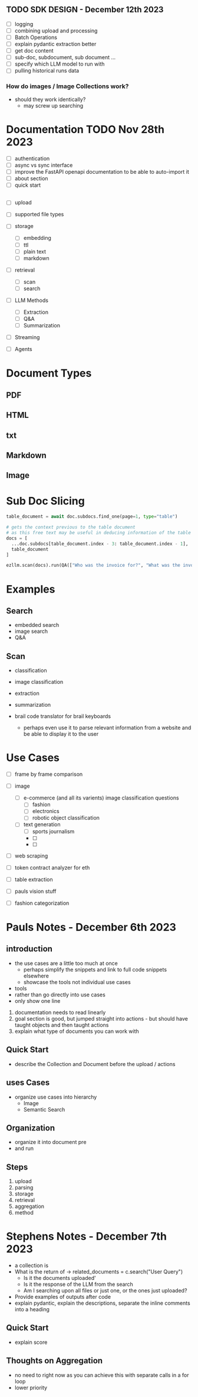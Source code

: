 ## TODO SDK DESIGN - December 12th 2023
- [ ] logging
- [ ] combining upload and processing
- [ ] Batch Operations
- [ ] explain pydantic extraction better
- [ ] get doc content
- [ ] sub-doc, subdocument, sub document ... 
- [ ] specify which LLM model to run with
- [ ] pulling historical runs data

### How do images / Image Collections work?
- should they work identically?
  - may screw up searching

# Documentation TODO Nov 28th 2023
- [ ] authentication
- [ ] async vs sync interface
- [ ] improve the FastAPI openapi documentation to be able to auto-import it
- [ ] about section
- [ ] quick start

## 
- [ ] upload
- [ ] supported file types
- [ ] storage
  - [ ] embedding
  - [ ] ttl
  - [ ] plain text
  - [ ] markdown
- [ ] retrieval
  - [ ] scan
  - [ ] search
- [ ] LLM Methods
  - [ ] Extraction
  - [ ] Q&A
  - [ ] Summarization
- [ ] Streaming
- [ ] Agents


# Document Types
## PDF
## HTML
## txt
## Markdown
## Image


# Sub Doc Slicing 

```py
table_document = await doc.subdocs.find_one(page=1, type="table")

# gets the context previous to the table document
# as this free text may be useful in deducing information of the table
docs = [
  ...doc.subdocs[table_document.index - 3: table_document.index - 1],
  table_document
]

ezllm.scan(docs).run(QA(["Who was the invoice for?", "What was the invoices payment terms?"]))


```


# Examples
## Search
- embedded search
- image search
- Q&A

## Scan
- classification
- image classification
- extraction
- summarization

- brail code translator for brail keyboards
  - perhaps even use it to parse relevant information from a website and be able to display it to the user

# Use Cases
- [ ] frame by frame comparison
- [ ] image
  - [ ] e-commerce (and all its varients) image classification questions
    - [ ] fashion
    - [ ] electronics
    - [ ] robotic object classification
  - [ ] text generation
    - [ ] sports journalism
    - [ ] 
    - [ ] 
- [ ] web scraping
- [ ] token contract analyzer for eth
- [ ] table extraction
- [ ] pauls vision stuff
- [ ] fashion categorization



# Pauls Notes - December 6th 2023
## introduction
- the use cases are a little too much at once
  - perhaps simplify the snippets and link to full code snippets elsewhere
  - showcase the tools not individual use cases
- tools
- rather than go directly into use cases
- only show one line

1. documentation needs to read linearly
2. goal section is good, but jumped straight into actions - but should have taught objects and then taught actions
3. explain what type of documents you can work with


## Quick Start
- describe the Collection and Document before the upload / actions

## uses Cases
- organize use cases into hierarchy
  - Image
  - Semantic Search

## Organization
- organize it into document pre
- and run

## Steps
1. upload
2. parsing
3. storage
4. retrieval
5. aggregation
6. method




# Stephens Notes - December 7th 2023

- a collection is
- What is the return of -> related_documents = c.search("User Query")
  - Is it the documents uploaded'
  - Is it the response of the LLM from the search
  - Am I searching upon all files or just one, or the ones just uploaded?
- Provide examples of outputs after code
- explain pydantic, explain the descriptions, separate the inline comments into a heading



## Quick Start
- explain score




## Thoughts on Aggregation
- no need to right now as you can achieve this with separate calls in a for loop
- lower priority